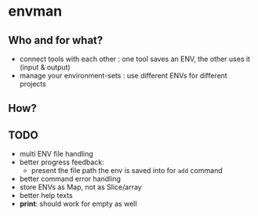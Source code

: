 # envman

## Who and for what?

- connect tools with each other : one tool saves an ENV, the other uses it (input & output)
- manage your environment-sets : use different ENVs for different projects


## How?


## TODO

- multi ENV file handling
- better progress feedback:
  - present the file path the env is saved into for `add` command
- better command error handling
- store ENVs as Map, not as Slice/array
- better help texts
- **print**: should work for empty as well
